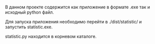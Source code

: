 В данном проекте содержится как приложение в формате .exe так и исходный python файл.

Для запуска приложения необходимо перейти в ./dist/statistic/ и запустить statistic.exe.

statistic.py находится в корневом каталоге.
